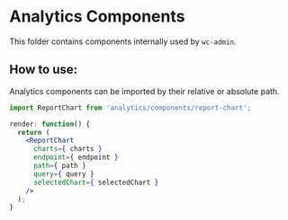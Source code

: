 Analytics Components
====================

This folder contains components internally used by `wc-admin`.

## How to use:

Analytics components can be imported by their relative or absolute path.

```jsx
import ReportChart from 'analytics/components/report-chart';

render: function() {
  return (
    <ReportChart
      charts={ charts }
      endpoint={ endpoint }
      path={ path }
      query={ query }
      selectedChart={ selectedChart }
    />
  );
}
```
